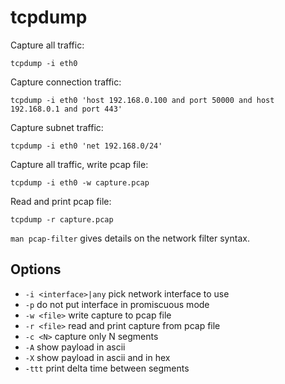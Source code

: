 # tcpdump

Capture all traffic:

    tcpdump -i eth0

Capture connection traffic:

    tcpdump -i eth0 'host 192.168.0.100 and port 50000 and host 192.168.0.1 and port 443'

Capture subnet traffic:

    tcpdump -i eth0 'net 192.168.0/24'

Capture all traffic, write pcap file:

    tcpdump -i eth0 -w capture.pcap

Read and print pcap file:

    tcpdump -r capture.pcap

`man pcap-filter` gives details on the network filter syntax.

## Options

  - `-i <interface>|any` pick network interface to use
  - `-p` do not put interface in promiscuous mode
  - `-w <file>` write capture to pcap file
  - `-r <file>` read and print capture from pcap file
  - `-c <N>` capture only N segments
  - `-A` show payload in ascii
  - `-X` show payload in ascii and in hex
  - `-ttt` print delta time between segments
